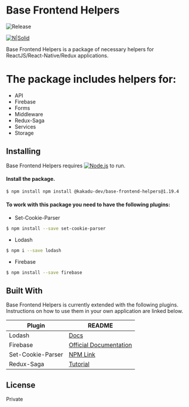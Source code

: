 # Base Frontend Helpers 

![Release](https://img.shields.io/github/v/release/kakadu-dev/base-frontend-helpers)

[![N|Solid](https://avatars3.githubusercontent.com/u/39901497?s=200&v=4)](https://github.com/kakadu-dev)

Base Frontend Helpers is a package of necessary helpers for ReactJS/React-Native/Redux applications.
# The package includes helpers for:
  - API 
  - Firebase
  - Forms
  - Middleware
  - Redux-Saga
  - Services
  - Storage

## Installing

Base Frontend Helpers requires [![Node.js](https://img.shields.io/badge/Node-JS-brightgreen)](https://nodejs.org/en/) to run.

#### Install the package.

```sh
$ npm install npm install @kakadu-dev/base-frontend-helpers@1.19.4
```

#### To work with this package you need to have the following plugins:

- Set-Cookie-Parser
```sh
$ npm install --save set-cookie-parser
```

- Lodash
```sh
$ npm i --save lodash
```

- Firebase
```sh
$ npm install --save firebase
```

## Built With
Base Frontend Helpers is currently extended with the following plugins. 
Instructions on how to use them in your own application are linked below.

| Plugin | README |
| ------ | ------ |
| Lodash | [Docs](https://lodash.com/docs/4.17.15) |
| Firebase | [Official Documentation](https://firebase.google.com/docs?hl=ru) |
| Set-Cookie-Parser | [NPM Link](https://www.npmjs.com/package/set-cookie-parser) |
| Redux-Saga | [Tutorial](https://redux-saga.js.org/docs/introduction/BeginnerTutorial.html) 

License
----

Private
